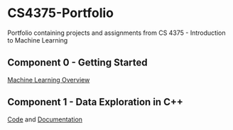 # CS4375-Portfolio
 Portfolio containing projects and assignments from CS 4375 - Introduction to Machine Learning

## Component 0 - Getting Started  
[Machine Learning Overview](component_0/ml_overview.pdf)

## Component 1 - Data Exploration in C++
[Code](component_1/data_exploration.cpp) and [Documentation](component_1/data_exploration.pdf)
